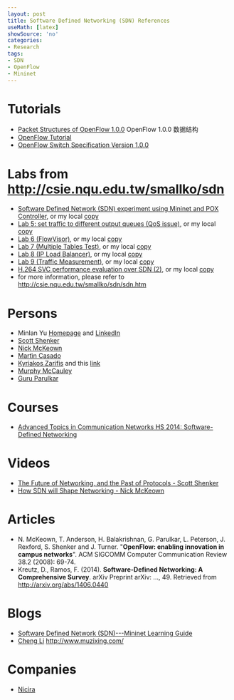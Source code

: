```yaml
---
layout: post
title: Software Defined Networking (SDN) References
useMath: [latex]
showSource: 'no'
categories:
- Research
tags:
- SDN
- OpenFlow
- Mininet
---
```


# Tutorials
 - [Packet Structures of OpenFlow 1.0.0][15]  OpenFlow 1.0.0 数据结构
 - [OpenFlow Tutorial][13]
 - [OpenFlow Switch Specification Version 1.0.0][14]

# Labs from <http://csie.nqu.edu.tw/smallko/sdn>
 - [Software Defined Network (SDN) experiment using Mininet and POX Controller][28], or my local [copy][29]
 - [Lab 5: set traffic to different output queues (QoS issue)][26], or my local [copy][27]
 - [Lab 6 (FlowVisor)][20], or my local [copy][21]
 - [Lab 7 (Multiple Tables Test)][22], or my local [copy][23]
 - [Lab 8 (IP Load Balancer)][16], or my local [copy][17]
 - [Lab 9 (Traffic Measurement)][18], or my local [copy][19]
 - [H.264 SVC performance evaluation over SDN (2)][24], or my local [copy][25]
 - for more information, please refer to <http://csie.nqu.edu.tw/smallko/sdn/sdn.htm>

# Persons
 - Minlan Yu [Homepage][10] and [LinkedIn][12]
 - [Scott Shenker][30]
 - [Nick McKeown][31]
 - [Martìn Casado][4]
 - [Kyriakos Zarifis][8] and this [link][9]
 - [Murphy McCauley][11]
 - [Guru Parulkar][32]


# Courses
 - [Advanced Topics in Communication Networks HS 2014: Software-Defined Networking][1]



# Videos
 - [The Future of Networking, and the Past of Protocols - Scott Shenker][2]
 - [How SDN will Shape Networking - Nick McKeown][3]


# Articles
 - N. McKeown, T. Anderson, H. Balakrishnan, G. Parulkar, L. Peterson, J. Rexford, S. Shenker and J. Turner. "**OpenFlow: enabling innovation in campus networks**". ACM SIGCOMM Computer Communication Review 38.2 (2008): 69-74.
 - Kreutz, D., Ramos, F. (2014). **Software-Defined Networking: A Comprehensive Survey**. arXiv Preprint arXiv: …, 49. Retrieved from http://arxiv.org/abs/1406.0440


# Blogs
 - [Software Defined Network (SDN)---Mininet Learning Guide][6]
 - [Cheng Li][5] http://www.muzixing.com/

# Companies
 - [Nicira][7]


[32]: http://parulkar.com/
[31]: http://yuba.stanford.edu/~nickm/
[30]: http://www.eecs.berkeley.edu/Faculty/Homepages/shenker.html
[29]: /pdf/sdn/lab/mySDN.pdf
[28]: http://csie.nqu.edu.tw/smallko/sdn/mySDN.pdf
[27]: /pdf/sdn/lab/mySDN_Lab5.pdf
[26]: http://csie.nqu.edu.tw/smallko/sdn/mySDN_Lab5.pdf
[25]: /pdf/sdn/lab/h264_eva2.pdf
[24]: http://csie.nqu.edu.tw/smallko/sdn/h264_eva2.pdf
[23]: /pdf/sdn/lab/mySDN_Lab7.pdf
[22]: http://csie.nqu.edu.tw/smallko/sdn/mySDN_Lab7.pdf
[21]: /pdf/sdn/lab/mySDN_Lab6.pdf
[20]: http://csie.nqu.edu.tw/smallko/sdn/mySDN_Lab6.pdf
[19]: /pdf/sdn/lab/measure_traffic.pdf
[18]: http://csie.nqu.edu.tw/smallko/sdn/measure_traffic.pdf
[17]: /pdf/sdn/lab/mySDN_Lab8.pdf
[16]: http://csie.nqu.edu.tw/smallko/sdn/mySDN_Lab8.pdf
[1]: http://www.csg.ethz.ch/education/lectures/ATCN/hs2014
[2]: https://www.youtube.com/watch?v=YHeyuD89n1Y
[3]: https://www.youtube.com/watch?v=c9-K5O_qYgA
[4]: http://yuba.stanford.edu/~casado/
[5]: http://www.muzixing.com/
[6]: http://csie.nqu.edu.tw/smallko/sdn/sdn.htm
[7]: http://en.wikipedia.org/wiki/Nicira
[8]: https://www.linkedin.com/profile/view?id=15296045&authType=NAME_SEARCH&authToken=FTDo&locale=en_US&trk=tyah&trkInfo=idx%3A1-1-1%2CtarId%3A1425764418953%2Ctas%3AKyriakos+Zarifis
[9]: http://nsl.cs.usc.edu/Profiles/KyriakosZarifis
[10]: http://www-bcf.usc.edu/~minlanyu/
[11]: http://opennetsummit.org/archives/apr12/mccauley-mon-nox.pdf
[12]: https://www.linkedin.com/pub/minlan-yu/9/b90/999/en
[13]: http://archive.openflow.org/wk/index.php/OpenFlow_Tutorial
[14]: https://www.opennetworking.org/images/stories/downloads/sdn-resources/onf-specifications/openflow/openflow-spec-v1.0.0.pdf
[15]: /pdf/openflow/openflow-1.0-packet-structures-draft-0.pdf

